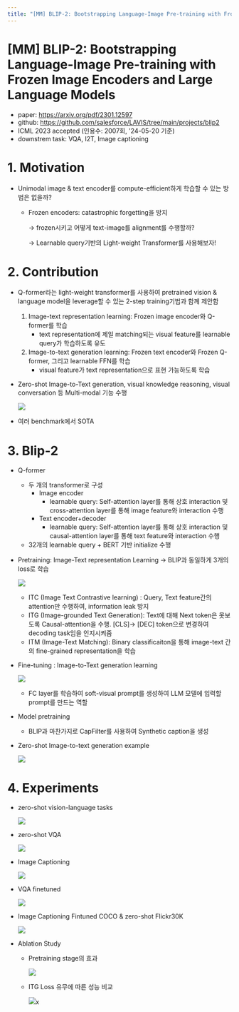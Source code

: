 ```yaml
---
title: "[MM] BLIP-2: Bootstrapping Language-Image Pre-training with Frozen Image Encoders and Large Language Models"
---
```

# [MM] BLIP-2: Bootstrapping Language-Image Pre-training with Frozen Image Encoders and Large Language Models

- paper: https://arxiv.org/pdf/2301.12597
- github: https://github.com/salesforce/LAVIS/tree/main/projects/blip2
- ICML 2023 accepted (인용수: 2007회, '24-05-20 기준)
- downstrem task: VQA, I2T, Image captioning

# 1. Motivation

- Unimodal image & text encoder를 compute-efficient하게 학습할 수 있는 방법은 없을까?

  - Frozen encoders: catastrophic forgetting을 방지

    $\to$ frozen시키고 어떻게 text-image를 alignment를 수행할까?

    $\to$ Learnable query기반의 Light-weight Transformer를 사용해보자!

# 2. Contribution

- Q-former라는 light-weight transformer를 사용하여 pretrained vision & language model을 leverage할 수 있는 2-step training기법과 함께 제안함

  1. Image-text representation learning: Frozen image encoder와 Q-former를 학습
     - text representation에 제일 matching되는 visual feature를 learnable query가 학습하도록 유도
  2. Image-to-text generation learning: Frozen text encoder와 Frozen Q-former, 그리고 learnable FFN를 학습
     - visual feature가 text representation으로 표현 가능하도록 학습

- Zero-shot Image-to-Text generation, visual knowledge reasoning, visual conversation 등 Multi-modal 기능 수행

  ![](../images/2024-05-20/image-20240520232136261.png)

- 여러 benchmark에서 SOTA

# 3. Blip-2

- Q-former

  - 두 개의 transformer로 구성
    - Image encoder
      - learnable query: Self-attention layer를 통해 상호 interaction 및 cross-attention layer를 통해 image feature와 interaction 수행
    - Text encoder+decoder
      - learnable query: Self-attention layer를 통해 상호 interaction 및 causal-attention layer를 통해 text feature와 interaction 수행
  - 32개의 learnable query + BERT 기반 initialize 수행

- Pretraining: Image-Text representation Learning $\to$ BLIP과 동일하게 3개의 loss로 학습

  ![](../images/2024-05-20/image-20240520232810374.png)

  - ITC (Image Text Contrastive learning) : Query, Text feature간의 attention만 수행하여, information leak 방지
  - ITG (Image-grounded Text Generation): Text에 대해 Next token은 못보도록 Causal-attention을 수행. [CLS]$\to$ [DEC] token으로 변경하여 decoding task임을 인지시켜줌
  - ITM (Image-Text Matching): Binary classificaiton을 통해 image-text 간의 fine-grained representation을 학습

- Fine-tuning : Image-to-Text generation learning

  ![](../images/2024-05-20/image-20240520233115432.png)

  - FC layer를 학습하여 soft-visual prompt를 생성하여 LLM 모델에 입력할 prompt를 만드는 역할

- Model pretraining

  - BLIP과 마찬가지로 CapFilter를 사용하여 Synthetic caption을 생성

- Zero-shot Image-to-text generation example

  ![](../images/2024-05-20/image-20240520233301241.png)

# 4. Experiments

- zero-shot vision-language tasks

  ![](../images/2024-05-20/image-20240520233328892.png)

- zero-shot VQA

  ![](../images/2024-05-20/image-20240520233343241.png)

- Image Captioning 

  ![](../images/2024-05-20/image-20240520233410161.png)

- VQA finetuned

  ![](../images/2024-05-20/image-20240520233446720.png)

- Image Captioning Fintuned COCO & zero-shot Flickr30K

  ![](../images/2024-05-20/image-20240520233515638.png)

- Ablation Study

  - Pretraining stage의 효과 

    ![](../images/2024-05-20/image-20240520233431232.png)

  - ITG Loss 유무에 따른 성능 비교

    ![](../images/2024-05-20/image-20240520233534948.png)x
